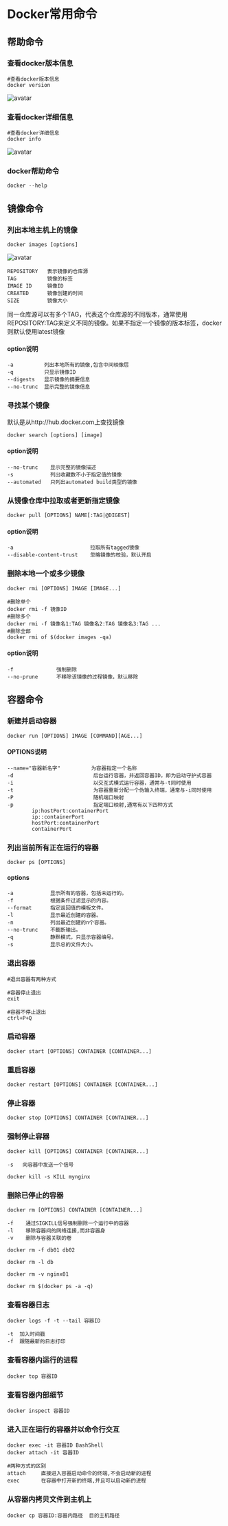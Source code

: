 # Docker常用命令

## 帮助命令
### 查看docker版本信息
```shell
#查看docker版本信息
docker version
```
![avatar](./asserts/查看docker版本信息.png) 

### 查看docker详细信息
```shell
#查看docker详细信息
docker info
```
![avatar](./asserts/docker-info.png) 

### docker帮助命令
```shell 
docker --help
```

## 镜像命令

### 列出本地主机上的镜像
```shell
docker images [options]
```
![avatar](./asserts/docker-images.png) 
```
REPOSITORY   表示镜像的仓库源 
TAG          镜像的标签
IMAGE ID     镜像ID
CREATED      镜像创建的时间
SIZE         镜像大小
```
同一仓库源可以有多个TAG，代表这个仓库源的不同版本，通常使用REPOSITORY:TAG来定义不同的镜像。如果不指定一个镜像的版本标签，docker则默认使用latest镜像

#### option说明
```
-a          列出本地所有的镜像,包含中间映像层 
-q          只显示镜像ID
--digests   显示镜像的摘要信息
--no-trunc  显示完整的镜像信息
```

### 寻找某个镜像

默认是从http://hub.docker.com上查找镜像
```shell
docker search [options] [image]
```
#### option说明
```
--no-trunc    显示完整的镜像描述
-s            列出收藏数不小于指定值的镜像
--automated   只列出automated build类型的镜像           
```

### 从镜像仓库中拉取或者更新指定镜像
```shell
docker pull [OPTIONS] NAME[:TAG|@DIGEST]
```
#### option说明
```
-a                         拉取所有tagged镜像
--disable-content-trust    忽略镜像的校验，默认开启
```

### 删除本地一个或多少镜像
```shell
docker rmi [OPTIONS] IMAGE [IMAGE...]

#删除单个
docker rmi -f 镜像ID
#删除多个
docker rmi -f 镜像名1:TAG 镜像名2:TAG 镜像名3:TAG ...
#删除全部
docker rmi of $(docker images -qa)
```
#### option说明
```
-f              强制删除
--no-prune      不移除该镜像的过程镜像，默认移除
```

## 容器命令

### 新建并启动容器
```shell
docker run [OPTIONS] IMAGE [COMMAND][AGE...]

```
#### OPTIONS说明
```
--name="容器新名字"          为容器指定一个名称
-d                          后台运行容器，并返回容器ID，即为启动守护式容器
-i                          以交互式模式运行容器，通常与-t同时使用
-t                          为容器重新分配一个伪输入终端，通常与-i同时使用
-P                          随机端口映射
-p                          指定端口映射,通常有以下四种方式
        ip:hostPort:containerPort
        ip::containerPort
        hostPort:containerPort
        containerPort                 
```
### 列出当前所有正在运行的容器 
```shell
docker ps [OPTIONS]
```
#### options
```
-a            显示所有的容器，包括未运行的。
-f            根据条件过滤显示的内容。
--format      指定返回值的模板文件。
-l            显示最近创建的容器。
-n            列出最近创建的n个容器。
--no-trunc    不截断输出。
-q            静默模式，只显示容器编号。
-s            显示总的文件大小。
```
### 退出容器
```shell
#退出容器有两种方式

#容器停止退出
exit

#容器不停止退出
ctrl+P+Q
```
### 启动容器
```shell
docker start [OPTIONS] CONTAINER [CONTAINER...]
```
### 重启容器
```shell
docker restart [OPTIONS] CONTAINER [CONTAINER...]
```
### 停止容器
```shell
docker stop [OPTIONS] CONTAINER [CONTAINER...]
```
### 强制停止容器
```shell
docker kill [OPTIONS] CONTAINER [CONTAINER...]

-s   向容器中发送一个信号

docker kill -s KILL mynginx
```
### 删除已停止的容器
```shell
docker rm [OPTIONS] CONTAINER [CONTAINER...]

-f    通过SIGKILL信号强制删除一个运行中的容器
-l    移除容器间的网络连接,而非容器身
-v    删除与容器关联的卷

docker rm -f db01 db02

docker rm -l db

docker rm -v nginx01

docker rm $(docker ps -a -q)
```
### 查看容器日志
```shell
docker logs -f -t --tail 容器ID

-t  加入时间戳
-f  跟随最新的日志打印
```
### 查看容器内运行的进程
```shell
docker top 容器ID
```
### 查看容器内部细节
```shell
docker inspect 容器ID
```
### 进入正在运行的容器并以命令行交互
```shell
docker exec -it 容器ID BashShell
docker attach -it 容器ID

#两种方式的区别
attach     直接进入容器启动命令的终端,不会启动新的进程
exec       在容器中打开新的终端,并且可以启动新的进程
```
### 从容器内拷贝文件到主机上
```shell
docker cp 容器ID:容器内路径  目的主机路径
```
